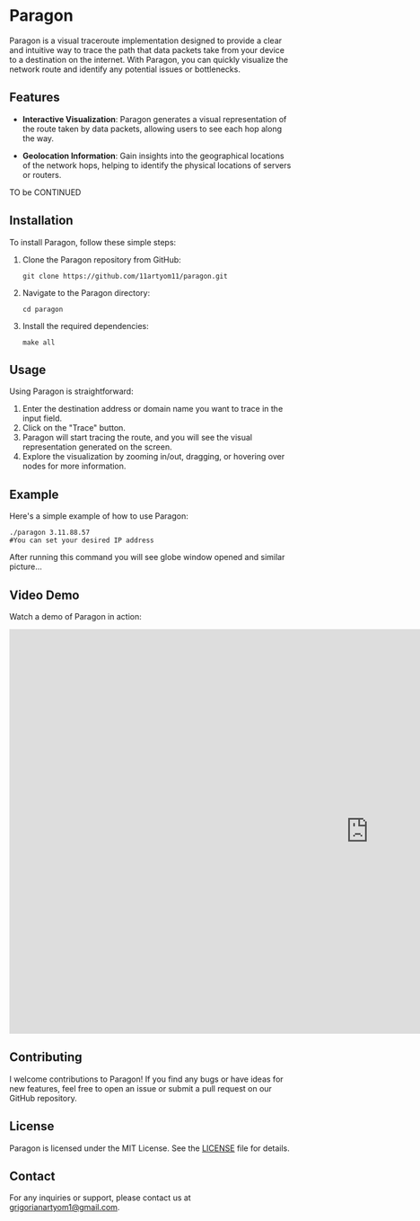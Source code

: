 # Paragon

Paragon is a visual traceroute implementation designed to provide a clear and intuitive way to trace the path that data packets take from your device to a destination on the internet. With Paragon, you can quickly visualize the network route and identify any potential issues or bottlenecks.

## Features

- **Interactive Visualization**: Paragon generates a visual representation of the route taken by data packets, allowing users to see each hop along the way.
  
- **Geolocation Information**: Gain insights into the geographical locations of the network hops, helping to identify the physical locations of servers or routers.

TO be CONTINUED

## Installation

To install Paragon, follow these simple steps:

1. Clone the Paragon repository from GitHub:

    ```
    git clone https://github.com/11artyom11/paragon.git
    ```

2. Navigate to the Paragon directory:

    ```
    cd paragon
    ```

3. Install the required dependencies:

    ```
    make all
    ```

## Usage

Using Paragon is straightforward:

1. Enter the destination address or domain name you want to trace in the input field.
2. Click on the "Trace" button.
3. Paragon will start tracing the route, and you will see the visual representation generated on the screen.
4. Explore the visualization by zooming in/out, dragging, or hovering over nodes for more information.

## Example

Here's a simple example of how to use Paragon:
```
./paragon 3.11.88.57 
#You can set your desired IP address
```
After running this command you will see globe window opened and similar picture...

## Video Demo

Watch a demo of Paragon in action:

<iframe width="1280" height="720" src="https://www.youtube.com/embed/g8nxmpD6k4o?list=PLjf66Rt9-r37rsbuDZVyIzxcbgGjjmOgB" title="Paragon in air" frameborder="0" allow="accelerometer; autoplay; clipboard-write; encrypted-media; gyroscope; picture-in-picture; web-share" referrerpolicy="strict-origin-when-cross-origin" allowfullscreen></iframe>



## Contributing

I welcome contributions to Paragon! If you find any bugs or have ideas for new features, feel free to open an issue or submit a pull request on our GitHub repository.

## License

Paragon is licensed under the MIT License. See the [LICENSE](LICENSE) file for details.

## Contact

For any inquiries or support, please contact us at [grigorianartyom1@gmail.com](mailto:grigorianartyom1@gmail.com).
